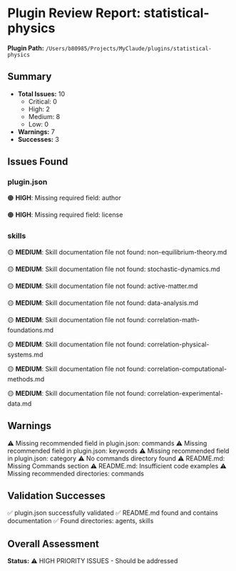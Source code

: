# Plugin Review Report: statistical-physics

**Plugin Path:** `/Users/b80985/Projects/MyClaude/plugins/statistical-physics`

## Summary

- **Total Issues:** 10
  - Critical: 0
  - High: 2
  - Medium: 8
  - Low: 0
- **Warnings:** 7
- **Successes:** 3

## Issues Found

### plugin.json

🟠 **HIGH**: Missing required field: author

🟠 **HIGH**: Missing required field: license

### skills

🟡 **MEDIUM**: Skill documentation file not found: non-equilibrium-theory.md

🟡 **MEDIUM**: Skill documentation file not found: stochastic-dynamics.md

🟡 **MEDIUM**: Skill documentation file not found: active-matter.md

🟡 **MEDIUM**: Skill documentation file not found: data-analysis.md

🟡 **MEDIUM**: Skill documentation file not found: correlation-math-foundations.md

🟡 **MEDIUM**: Skill documentation file not found: correlation-physical-systems.md

🟡 **MEDIUM**: Skill documentation file not found: correlation-computational-methods.md

🟡 **MEDIUM**: Skill documentation file not found: correlation-experimental-data.md

## Warnings

⚠️  Missing recommended field in plugin.json: commands
⚠️  Missing recommended field in plugin.json: keywords
⚠️  Missing recommended field in plugin.json: category
⚠️  No commands directory found
⚠️  README.md: Missing Commands section
⚠️  README.md: Insufficient code examples
⚠️  Missing recommended directories: commands

## Validation Successes

✅ plugin.json successfully validated
✅ README.md found and contains documentation
✅ Found directories: agents, skills

## Overall Assessment

**Status:** ⚠️  HIGH PRIORITY ISSUES - Should be addressed